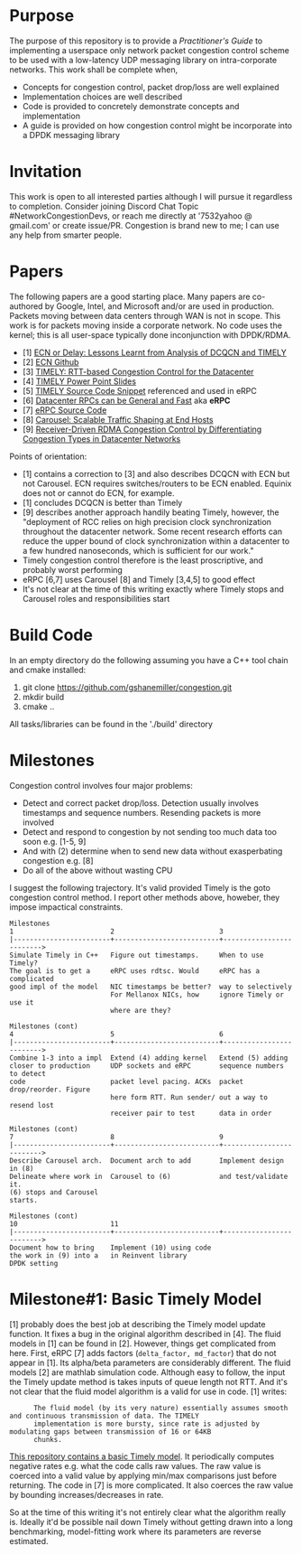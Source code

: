 # Purpose
The purpose of this repository is to provide a *Practitioner's Guide* to implementing a userspace only network packet congestion control scheme to be used with a low-latency UDP messaging library on intra-corporate networks. This work shall be complete when,

* Concepts for congestion control, packet drop/loss are well explained
* Implementation choices are well described
* Code is provided to concretely demonstrate concepts and implementation
* A guide is provided on how congestion control might be incorporate into a DPDK messaging library

# Invitation
This work is open to all interested parties although I will pursue it regardless to completion. Consider joining Discord Chat Topic #NetworkCongestionDevs, or reach me directly at '7532yahoo @ gmail.com' or create issue/PR. Congestion is brand new to me; I can use any help from smarter people.

# Papers
The following papers are a good starting place. Many papers are co-authored by Google, Intel, and Microsoft and/or are used in production. Packets moving between data centers through WAN is not in scope. This work is for packets moving inside a corporate network. No code uses the kernel; this is all user-space typically done inconjunction with DPDK/RDMA.

* [1] [ECN or Delay: Lessons Learnt from Analysis of DCQCN and TIMELY](http://yibozhu.com/doc/ecndelay-conext16.pdf)
* [2] [ECN Github](https://github.com/jitupadhye-zz/rdma)
* [3] [TIMELY: RTT-based Congestion Control for the Datacenter](https://conferences.sigcomm.org/sigcomm/2015/pdf/papers/p537.pdf)
* [4] [TIMELY Power Point Slides](http://radhikam.web.illinois.edu/TIMELY-sigcomm-talk.pdf)
* [5] [TIMELY Source Code Snippet](http://people.eecs.berkeley.edu/~radhika/timely-code-snippet.cc) referenced and used in eRPC
* [6] [Datacenter RPCs can be General and Fast](https://www.usenix.org/system/files/nsdi19-kalia.pdf) aka **eRPC**
* [7] [eRPC Source Code](https://github.com/erpc-io/eRPC)
* [8] [Carousel: Scalable Traffic Shaping at End Hosts](https://saeed.github.io/files/carousel-sigcomm17.pdf)
* [9] [Receiver-Driven RDMA Congestion Control by Differentiating Congestion Types in Datacenter Networks](https://icnp21.cs.ucr.edu/papers/icnp21camera-paper45.pdf)

Points of orientation:

* [1] contains a correction to [3] and also describes DCQCN with ECN but not Carousel. ECN requires switches/routers to be ECN enabled. Equinix does not or cannot do ECN, for example.
* [1] concludes DCQCN is better than Timely
* [9] describes another approach handily beating Timely, however, the "deployment of RCC relies on high precision clock synchronization throughout the datacenter network. Some recent research efforts can reduce the upper bound of clock synchronization within a datacenter to a few hundred nanoseconds, which is sufficient for our work."
* Timely congestion control therefore is the least proscriptive, and probably worst performing
* eRPC [6,7] uses Carousel [8] and Timely [3,4,5] to good effect
* It's not clear at the time of this writing exactly where Timely stops and Carousel roles and responsibilities start

# Build Code
In an empty directory do the following assuming you have a C++ tool chain and cmake installed:

1. git clone https://github.com/gshanemiller/congestion.git
2. mkdir build
3. cmake ..

All tasks/libraries can be found in the './build' directory

# Milestones
Congestion control involves four major problems:

* Detect and correct packet drop/loss. Detection usually involves timestamps and sequence numbers. Resending packets is more involved
* Detect and respond to congestion by not sending too much data too soon e.g. [1-5, 9]
* And with (2) determine when to send new data without exasperbating congestion e.g. [8]
* Do all of the above without wasting CPU

I suggest the following trajectory. It's valid provided Timely is the goto congestion control method. I report other methods above, howeber, they impose impactical constraints.

```
Milestones
1                        2                          3
|------------------------+--------------------------+------------------------->
Simulate Timely in C++   Figure out timestamps.     When to use Timely?
The goal is to get a     eRPC uses rdtsc. Would     eRPC has a complicated
good impl of the model   NIC timestamps be better?  way to selectively
                         For Mellanox NICs, how     ignore Timely or use it
                         where are they?

Milestones (cont)
4                        5                          6
|------------------------+--------------------------+------------------------->
Combine 1-3 into a impl  Extend (4) adding kernel   Extend (5) adding
closer to production     UDP sockets and eRPC       sequence numbers to detect
code                     packet level pacing. ACKs  packet drop/reorder. Figure
                         here form RTT. Run sender/ out a way to resend lost
                         receiver pair to test      data in order

Milestones (cont)
7                        8                          9
|------------------------+--------------------------+------------------------->
Describe Carousel arch.  Document arch to add       Implement design in (8)
Delineate where work in  Carousel to (6)            and test/validate it.
(6) stops and Carousel
starts.

Milestones (cont)
10                       11
|------------------------+--------------------------+------------------------->
Document how to bring    Implement (10) using code
the work in (9) into a   in Reinvent library
DPDK setting
```

# Milestone#1: Basic Timely Model
[1] probably does the best job at describing the Timely model update function. It fixes a bug in the original algorithm described in [4]. The fluid models in [1] can be found in [2]. However, things get complicated from here. First, eRPC [7] adds factors (`delta_factor, md_factor`) that do not appear in [1]. Its alpha/beta parameters are considerably different. The fluid models [2] are mathlab simulation code. Although easy to follow, the input the Timely update method is takes inputs of queue length not RTT. And it's not clear that the fluid model algorithm is a valid for use in code. [1] writes:

```
      The fluid model (by its very nature) essentially assumes smooth and continuous transmission of data. The TIMELY
      implementation is more bursty, since rate is adjusted by modulating gaps between transmission of 16 or 64KB
      chunks.
```

[This repository contains a basic Timely model](https://github.com/gshanemiller/congestion/blob/main/experiment/timely_basic/timely.h). It periodically computes negative rates e.g. what the code calls raw values. The raw value is coerced into a valid value by applying min/max comparisons just before returning. The code in [7] is more complicated. It also coerces the raw value by bounding increases/decreases in rate.

So at the time of this writing it's not entirely clear what the algorithm really is. Ideally it'd be possible nail down Timely without getting drawn into a long benchmarking, model-fitting work where its parameters are reverse estimated.
